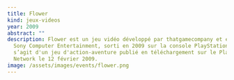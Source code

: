 ```yaml
---
title: Flower
kind: jeux-videos
year: 2009
abstract: ""
description: Flower est un jeu vidéo développé par thatgamecompany et édité par
  Sony Computer Entertainment, sorti en 2009 sur la console PlayStation 3. Il
  s’agit d'un jeu d'action-aventure publié en téléchargement sur le PlayStation
  Network le 12 février 2009.
image: /assets/images/events/flower.png
---
```

